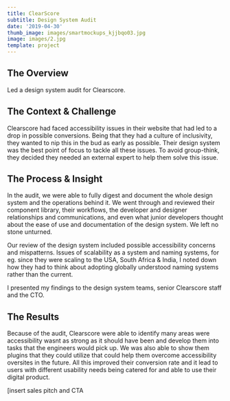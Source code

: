 ```yaml
---
title: ClearScore
subtitle: Design System Audit
date: '2019-04-30'
thumb_image: images/smartmockups_kjjbqo03.jpg
image: images/2.jpg
template: project
---
```

####

## The Overview

Led a design system audit for Clearscore.

## The Context & Challenge

Clearscore had faced accessibility issues in their website that had led to a drop in possible conversions. Being that they had a culture of inclusivity, they wanted to nip this in the bud as early as possible. Their design system was the best point of focus to tackle all these issues. To avoid group-think, they decided they needed an external expert to help them solve this issue.

## The Process & Insight

In the audit, we were able to fully digest and document the whole design system and the operations behind it. We went through and reviewed their component library, their workflows, the developer and designer relationships and communications, and even what junior developers thought about the ease of use and documentation of the design system. We left no stone unturned.

Our review of the design system included possible accessibility concerns and mispatterns. Issues of scalability as a system and naming systems, for eg. since they were scaling to the USA, South Africa & India, I noted down how they had to think about adopting globally understood naming systems rather than the current.

I presented my findings to the design system teams, senior Clearscore staff and the CTO. 

## The Results

Because of the audit, Clearscore were able to identify many areas were accessibility wasnt as strong as it should have been and develop them into tasks that the engineers would pick up. We was also able to show them plugins that they could utilize that could help them overcome accessibility oversites in the future. All this improved their conversion rate and it lead to users with different usability needs being catered for and able to use their digital product.

\[insert sales pitch and CTA
